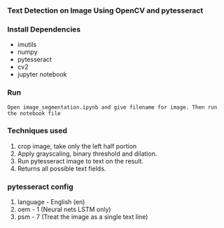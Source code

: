 ### Text Detection on Image Using OpenCV and pytesseract
### Install Dependencies
- imutils
- numpy
- pytesseract
- cv2
- jupyter notebook

### Run
```Open image_segmentation.ipynb and give filename for image. Then run the notebook file```

### Techniques used
1. crop image, take only the left half portion
2. Apply grayscaling, binary threshold and dilation.
3. Run pytesseract image to text on the result.
4. Returns all possible text fields.

### pytesseract config
1. language - English (en)
2. oem - 1 (Neural nets LSTM only)
3. psm - 7 (Treat the image as a single text line)
